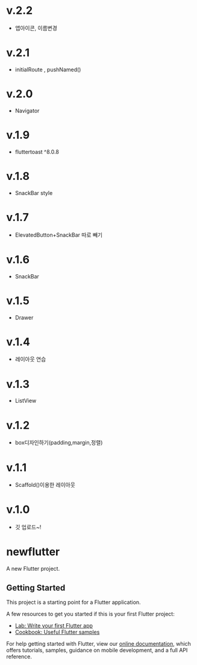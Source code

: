 # v.2.2

-   앱아이콘, 이름변경
# v.2.1

-   initialRoute , pushNamed()
# v.2.0

-   Navigator
# v.1.9

-   fluttertoast ^8.0.8
# v.1.8

-   SnackBar style
# v.1.7

-   ElevatedButton+SnackBar 따로 빼기
# v.1.6

-   SnackBar
# v.1.5

-   Drawer
# v.1.4

-   레이아웃 연습

# v.1.3

-   ListView

# v.1.2

-   box디자인하기(padding,margin,정렬)

# v.1.1

-   Scaffold()이용한 레이아웃

# v.1.0

-   깃 업로드~!

# newflutter

A new Flutter project.

## Getting Started

This project is a starting point for a Flutter application.

A few resources to get you started if this is your first Flutter project:

-   [Lab: Write your first Flutter app](https://flutter.dev/docs/get-started/codelab)
-   [Cookbook: Useful Flutter samples](https://flutter.dev/docs/cookbook)

For help getting started with Flutter, view our
[online documentation](https://flutter.dev/docs), which offers tutorials,
samples, guidance on mobile development, and a full API reference.
